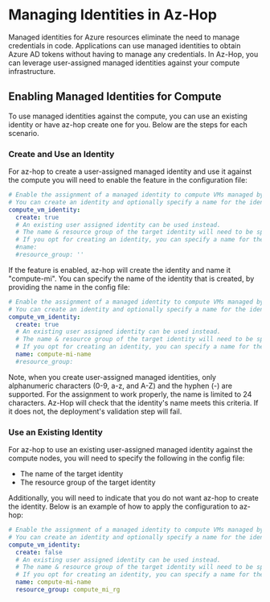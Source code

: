 # Managing Identities in Az-Hop
Managed identities for Azure resources eliminate the need to manage credentials in code. Applications can use managed identities to obtain Azure AD tokens without having to manage any credentials. In Az-Hop, you can leverage user-assigned managed identities against your compute infrastructure.

## Enabling Managed Identities for Compute  
To use managed identities against the compute, you can use an existing identity or have az-hop create one for you. Below are the steps for each scenario. 

### Create and Use an Identity
For az-hop to create a user-assigned managed identity and use it against the compute you will need to enable the feature in the configuration file: 

```yml
# Enable the assignment of a managed identity to compute VMs managed by CycleCloud. 
# You can create an identity and optionally specify a name for the identity to be created or use an existing identity.
compute_vm_identity:
  create: true
  # An existing user assigned identity can be used instead. 
  # The name & resource group of the target identity will need to be specified if using an existing identity.
  # If you opt for creating an identity, you can specify a name for the identity to be created, but do not need to specify the resource group.
  #name: 
  #resource_group: ''
```

If the feature is enabled, az-hop will create the identity and name it "compute-mi". You can specify the name of the identity that is created, by providing the name in the config file: 

```yml
# Enable the assignment of a managed identity to compute VMs managed by CycleCloud. 
# You can create an identity and optionally specify a name for the identity to be created or use an existing identity.
compute_vm_identity:
  create: true
  # An existing user assigned identity can be used instead. 
  # The name & resource group of the target identity will need to be specified if using an existing identity.
  # If you opt for creating an identity, you can specify a name for the identity to be created, but do not need to specify the resource group.
  name: compute-mi-name
  #resource_group: 
```

Note, when you create user-assigned managed identities, only alphanumeric characters (0-9, a-z, and A-Z) and the hyphen (-) are supported. For the assignment to work properly, the name is limited to 24 characters. Az-Hop will check that the identity's name meets this criteria. If it does not, the deployment's validation step will fail. 

### Use an Existing Identity
For az-hop to use an existing user-assigned managed identity against the compute nodes, you will need to specify the following in the config file:
- The name of the target identity
- The resource group of the target identity 

Additionally, you will need to indicate that you do not want az-hop to create the identity. Below is an example of how to apply the configuration to az-hop: 

```yml
# Enable the assignment of a managed identity to compute VMs managed by CycleCloud. 
# You can create an identity and optionally specify a name for the identity to be created or use an existing identity.
compute_vm_identity:
  create: false
  # An existing user assigned identity can be used instead. 
  # The name & resource group of the target identity will need to be specified if using an existing identity.
  # If you opt for creating an identity, you can specify a name for the identity to be created, but do not need to specify the resource group.
  name: compute-mi-name
  resource_group: compute_mi_rg
```